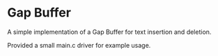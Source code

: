 # Gap Buffer

A simple implementation of a Gap Buffer for text insertion and deletion.

Provided a small main.c driver for example usage.

